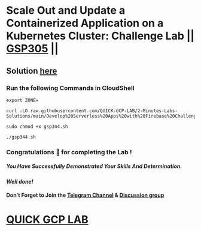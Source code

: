 # Scale Out and Update a Containerized Application on a Kubernetes Cluster: Challenge Lab || [GSP305](https://www.cloudskillsboost.google/focuses/1739?parent=catalog) ||

## Solution [here]()

### Run the following Commands in CloudShell
```
export ZONE=
```
```
curl -LO raw.githubusercontent.com/QUICK-GCP-LAB/2-Minutes-Labs-Solutions/main/Develop%20Serverless%20Apps%20with%20Firebase%20Challenge%20Lab/gsp344.sh

sudo chmod +x gsp344.sh

./gsp344.sh
```

### Congratulations 🎉 for completing the Lab !

##### *You Have Successfully Demonstrated Your Skills And Determination.*

#### *Well done!*

#### Don't Forget to Join the [Telegram Channel](https://t.me/QuickGcpLab) & [Discussion group](https://t.me/QuickGcpLabChats)

# [QUICK GCP LAB](https://www.youtube.com/@quickgcplab)